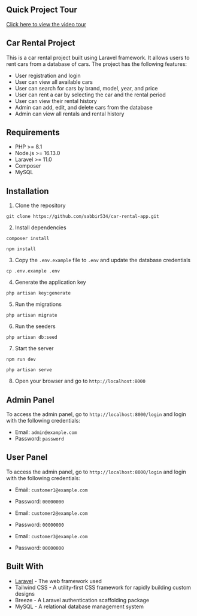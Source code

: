 ## Quick Project Tour

[Click here to view the video tour](https://drive.google.com/file/d/1L3Mep5XCrytenpfkegZGfKxJRrNPt8Ms/view?usp=sharing)

## Car Rental Project

This is a car rental project built using Laravel framework. It allows users to rent cars from a database of cars. The project has the following features:

-   User registration and login
-   User can view all available cars
-   User can search for cars by brand, model, year, and price
-   User can rent a car by selecting the car and the rental period
-   User can view their rental history
-   Admin can add, edit, and delete cars from the database
-   Admin can view all rentals and rental history

## Requirements

-   PHP >= 8.1
-   Node.js >= 16.13.0
-   Laravel >= 11.0
-   Composer
-   MySQL

## Installation

1. Clone the repository

```
git clone https://github.com/sabbir534/car-rental-app.git
```

2. Install dependencies

```
composer install
```

```
npm install
```

3. Copy the `.env.example` file to `.env` and update the database credentials

```
cp .env.example .env
```

4. Generate the application key

```
php artisan key:generate
```

5. Run the migrations

```
php artisan migrate
```

6. Run the seeders

```
php artisan db:seed
```

7. Start the server

```
npm run dev
```

```
php artisan serve
```

8. Open your browser and go to `http://localhost:8000`

## Admin Panel

To access the admin panel, go to `http://localhost:8000/login` and login with the following credentials:

-   Email: `admin@example.com`
-   Password: `password`

## User Panel

To access the admin panel, go to `http://localhost:8000/login` and login with the following credentials:

-   Email: `customer1@example.com`
-   Password: `00000000`

-   Email: `customer2@example.com`
-   Password: `00000000`

-   Email: `customer3@example.com`
-   Password: `00000000`

## Built With

-   [Laravel](https://laravel.com/) - The web framework used
-   Tailwind CSS - A utility-first CSS framework for rapidly building custom designs
-   Breeze - A Laravel authentication scaffolding package
-   MySQL - A relational database management system

